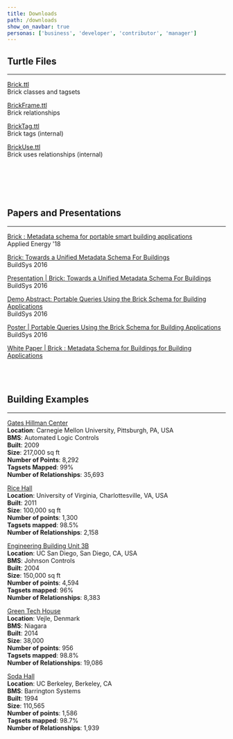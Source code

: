 ```yaml
---
title: Downloads
path: /downloads
show_on_navbar: true
personas: ['business', 'developer', 'contributor', 'manager']
---
```


## Turtle Files
---
[Brick.ttl][1]   
Brick classes and tagsets       
     
[BrickFrame.ttl][2]  
Brick relationships       
     
[BrickTag.ttl][3]   
Brick tags (internal)       
      
[BrickUse.ttl][4]     
Brick uses relationships (internal)     
   
    
    
<br/><br/>
## Papers and Presentations     
---
[Brick : Metadata schema for portable smart building applications][5]   
Applied Energy '18     
   
[Brick: Towards a Unified Metadata Schema For Buildings][6]   
BuildSys 2016     
    
[Presentation | Brick: Towards a Unified Metadata Schema For Buildings][7]   
BuildSys 2016     
    
[Demo Abstract: Portable Queries Using the Brick Schema for Building Applications][8]   
BuildSys 2016     
   
[Poster | Portable Queries Using the Brick Schema for Building Applications][8]   
BuildSys 2016     
    
[White Paper | Brick : Metadata Schema for Buildings for Building Applications][9]     
    
<br/><br/>
## Building Examples     
---
[Gates Hillman Center][10]      
**Location**: Carnegie Mellon University, Pittsburgh, PA, USA     
**BMS**: Automated Logic Controls     
**Built**: 2009     
**Size**: 217,000 sq ft     
**Number of Points**: 8,292     
**Tagsets Mapped**: 99%     
**Number of Relationships**: 35,693     
   
   
[Rice Hall][11]      
**Location**: University of Virginia, Charlottesville, VA, USA     
**Built**: 2011     
**Size**: 100,000 sq ft     
**Number of points**: 1,300     
**Tagsets mapped**: 98.5%     
**Number of Relationships**: 2,158     
   
   
[Engineering Building Unit 3B][12]      
**Location**: UC San Diego, San Diego, CA, USA     
**BMS**: Johnson Controls     
**Built**: 2004     
**Size**: 150,000 sq ft     
**Number of points**: 4,594     
**Tagsets mapped**: 96%     
**Number of Relationships**: 8,383     
   
   
[Green Tech House][13]      
**Location**: Vejle, Denmark     
**BMS**: Niagara     
**Built**: 2014     
**Size**: 38,000     
**Number of points**: 956     
**Tagsets mapped**: 98.8%     
**Number of Relationships**: 19,086     
   
   
[Soda Hall][14]      
**Location**: UC Berkeley, Berkeley, CA     
**BMS**: Barrington Systems     
**Built**: 1994     
**Size**: 110,565     
**Number of points**: 1,586     
**Tagsets mapped**: 98.7%     
**Number of Relationships**: 1,939     
   
[1]: https://brickschema.org/ttl/Brick.ttl    
[2]: https://brickschema.org/ttl/BrickFrame.ttl    
[3]: https://brickschema.org/ttl/BrickTag.ttl    
[4]: https://brickschema.org/ttl/BrickUse.ttl    
[5]: https://www.sciencedirect.com/science/article/pii/S0306261918302162    
[6]: https://brickschema.org/papers/Brick-BuildSys2016.pdf    
[7]: https://brickschema.org/papers/Brick_BuildSys_Presentation.pdf    
[8]: https://brickschema.org/papers/Brick_BuildSys2016_Demo.pdf    
[9]: https://brickschema.org/docs/Brick-Leaflet.pdf    
[10]: https://brickschema.org/ttl/ghc_brick.ttl    
[11]: https://brickschema.org/ttl/rice_brick.ttl    
[12]: https://brickschema.org/ttl/ebu3b_brick.ttl    
[13]: https://brickschema.org/ttl/gtc_brick.ttl    
[14]: https://brickschema.org/ttl/soda_brick.ttl